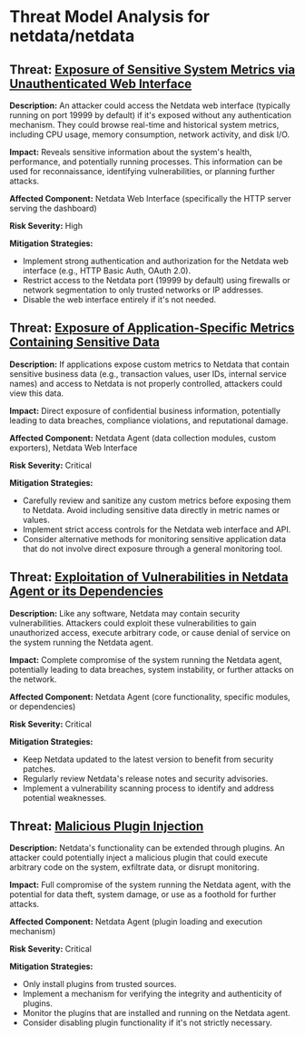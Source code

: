 # Threat Model Analysis for netdata/netdata

## Threat: [Exposure of Sensitive System Metrics via Unauthenticated Web Interface](./threats/exposure_of_sensitive_system_metrics_via_unauthenticated_web_interface.md)

**Description:** An attacker could access the Netdata web interface (typically running on port 19999 by default) if it's exposed without any authentication mechanism. They could browse real-time and historical system metrics, including CPU usage, memory consumption, network activity, and disk I/O.

**Impact:**  Reveals sensitive information about the system's health, performance, and potentially running processes. This information can be used for reconnaissance, identifying vulnerabilities, or planning further attacks.

**Affected Component:** Netdata Web Interface (specifically the HTTP server serving the dashboard)

**Risk Severity:** High

**Mitigation Strategies:**
*   Implement strong authentication and authorization for the Netdata web interface (e.g., HTTP Basic Auth, OAuth 2.0).
*   Restrict access to the Netdata port (19999 by default) using firewalls or network segmentation to only trusted networks or IP addresses.
*   Disable the web interface entirely if it's not needed.

## Threat: [Exposure of Application-Specific Metrics Containing Sensitive Data](./threats/exposure_of_application-specific_metrics_containing_sensitive_data.md)

**Description:** If applications expose custom metrics to Netdata that contain sensitive business data (e.g., transaction values, user IDs, internal service names) and access to Netdata is not properly controlled, attackers could view this data.

**Impact:**  Direct exposure of confidential business information, potentially leading to data breaches, compliance violations, and reputational damage.

**Affected Component:** Netdata Agent (data collection modules, custom exporters), Netdata Web Interface

**Risk Severity:** Critical

**Mitigation Strategies:**
*   Carefully review and sanitize any custom metrics before exposing them to Netdata. Avoid including sensitive data directly in metric names or values.
*   Implement strict access controls for the Netdata web interface and API.
*   Consider alternative methods for monitoring sensitive application data that do not involve direct exposure through a general monitoring tool.

## Threat: [Exploitation of Vulnerabilities in Netdata Agent or its Dependencies](./threats/exploitation_of_vulnerabilities_in_netdata_agent_or_its_dependencies.md)

**Description:** Like any software, Netdata may contain security vulnerabilities. Attackers could exploit these vulnerabilities to gain unauthorized access, execute arbitrary code, or cause denial of service on the system running the Netdata agent.

**Impact:**  Complete compromise of the system running the Netdata agent, potentially leading to data breaches, system instability, or further attacks on the network.

**Affected Component:** Netdata Agent (core functionality, specific modules, or dependencies)

**Risk Severity:** Critical

**Mitigation Strategies:**
*   Keep Netdata updated to the latest version to benefit from security patches.
*   Regularly review Netdata's release notes and security advisories.
*   Implement a vulnerability scanning process to identify and address potential weaknesses.

## Threat: [Malicious Plugin Injection](./threats/malicious_plugin_injection.md)

**Description:** Netdata's functionality can be extended through plugins. An attacker could potentially inject a malicious plugin that could execute arbitrary code on the system, exfiltrate data, or disrupt monitoring.

**Impact:**  Full compromise of the system running the Netdata agent, with the potential for data theft, system damage, or use as a foothold for further attacks.

**Affected Component:** Netdata Agent (plugin loading and execution mechanism)

**Risk Severity:** Critical

**Mitigation Strategies:**
*   Only install plugins from trusted sources.
*   Implement a mechanism for verifying the integrity and authenticity of plugins.
*   Monitor the plugins that are installed and running on the Netdata agent.
*   Consider disabling plugin functionality if it's not strictly necessary.

